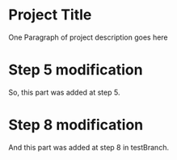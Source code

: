 # Project Title

One Paragraph of project description goes here

# Step 5 modification

So, this part was added at step 5.

# Step 8 modification

And this part was added at step 8 in testBranch.
